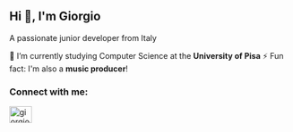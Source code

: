 ## Hi 👋, I'm Giorgio
A passionate junior developer from Italy

🌱 I’m currently studying Computer Science at the **University of Pisa**
⚡ Fun fact: I'm also a **music producer**!

<h3 align="left">Connect with me:</h3>
<p align="left">
<a href="https://linkedin.com/in/giorgiomicheli" target="blank"><img align="center" src="https://raw.githubusercontent.com/rahuldkjain/github-profile-readme-generator/master/src/images/icons/Social/linked-in-alt.svg" alt="giorgiomicheli" height="30" width="40" /></a>
</p>








<!--
**Guitargio/Guitargio** is a ✨ _special_ ✨ repository because its `README.md` (this file) appears on your GitHub profile.

Here are some ideas to get you started:

- 🔭 I’m currently working on ...
- 🌱 I’m currently learning ...
- 👯 I’m looking to collaborate on ...
- 🤔 I’m looking for help with ...
- 💬 Ask me about ...
- 📫 How to reach me: ...
- 😄 Pronouns: ...
- ⚡ Fun fact: ...
-->
